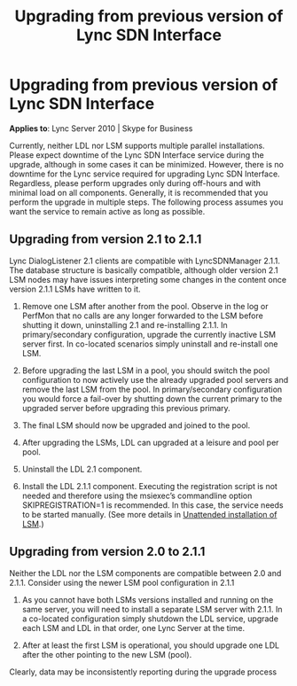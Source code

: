 ﻿---
title: Upgrading from previous version of Lync SDN Interface
TOCTitle: Upgrading from previous version of Lync SDN Interface
ms:assetid: 8d3c28fa-dabe-4a52-9882-a6663ced5217
ms:mtpsurl: https://msdn.microsoft.com/en-us/library/Dn912664(v=office.15)
ms:contentKeyID: 64126835
ms.date: 03/04/2016
mtps_version: v=office.15
---

# Upgrading from previous version of Lync SDN Interface


**Applies to**: Lync Server 2010 | Skype for Business

Currently, neither LDL nor LSM supports multiple parallel installations. Please expect downtime of the Lync SDN Interface service during the upgrade, although in some cases it can be minimized. However, there is no downtime for the Lync service required for upgrading Lync SDN Interface. Regardless, please perform upgrades only during off-hours and with minimal load on all components. Generally, it is recommended that you perform the upgrade in multiple steps. The following process assumes you want the service to remain active as long as possible.

## Upgrading from version 2.1 to 2.1.1

Lync DialogListener 2.1 clients are compatible with LyncSDNManager 2.1.1. The database structure is basically compatible, although older version 2.1 LSM nodes may have issues interpreting some changes in the content once version 2.1.1 LSMs have written to it.

1.  Remove one LSM after another from the pool. Observe in the log or PerfMon that no calls are any longer forwarded to the LSM before shutting it down, uninstalling 2.1 and re-installing 2.1.1. In primary/secondary configuration, upgrade the currently inactive LSM server first. In co-located scenarios simply uninstall and re-install one LSM.

2.  Before upgrading the last LSM in a pool, you should switch the pool configuration to now actively use the already upgraded pool servers and remove the last LSM from the pool. In primary/secondary configuration you would force a fail-over by shutting down the current primary to the upgraded server before upgrading this previous primary.

3.  The final LSM should now be upgraded and joined to the pool.

4.  After upgrading the LSMs, LDL can upgraded at a leisure and pool per pool.

5.  Uninstall the LDL 2.1 component.

6.  Install the LDL 2.1.1 component. Executing the registration script is not needed and therefore using the msiexec’s commandline option SKIPREGISTRATION=1 is recommended. In this case, the service needs to be started manually. (See more details in [Unattended installation of LSM](unattended-installation-of-lsm-and-ldl.md).)

## Upgrading from version 2.0 to 2.1.1

Neither the LDL nor the LSM components are compatible between 2.0 and 2.1.1. Consider using the newer LSM pool configuration in 2.1.1

1.  As you cannot have both LSMs versions installed and running on the same server, you will need to install a separate LSM server with 2.1.1. In a co-located configuration simply shutdown the LDL service, upgrade each LSM and LDL in that order, one Lync Server at the time.

2.  After at least the first LSM is operational, you should upgrade one LDL after the other pointing to the new LSM (pool).

Clearly, data may be inconsistently reporting during the upgrade process

